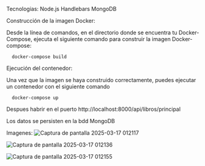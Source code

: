 Tecnologias:
Node.js
Handlebars
MongoDB

Construcción de la imagen Docker:

Desde la línea de comandos, en el directorio donde se encuentra tu Docker-Compose, ejecuta el siguiente comando para construir la imagen Docker-compose:

      docker-compose build
Ejecución del contenedor:

Una vez que la imagen se haya construido correctamente, puedes ejecutar un contenedor con el siguiente comando

      docker-compose up
Despues habrir en el puerto http://localhost:8000/api/libros/principal

Los datos se persisten en la bdd MongoDB



Imagenes:
![Captura de pantalla 2025-03-17 012117](https://github.com/user-attachments/assets/e6488980-58a8-45f2-8b74-0828bd99d980)

![Captura de pantalla 2025-03-17 012136](https://github.com/user-attachments/assets/5edd76ee-1ff7-4d46-8ce0-7e89e6a241e8)

![Captura de pantalla 2025-03-17 012155](https://github.com/user-attachments/assets/1c1ecda5-c801-4ab4-973a-c28c2e6014d1)
